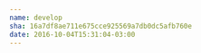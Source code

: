 ```yaml
---
name: develop
sha: 16a7df8ae711e675cce925569a7db0dc5afb760e
date: 2016-10-04T15:31:04-03:00
---
```

